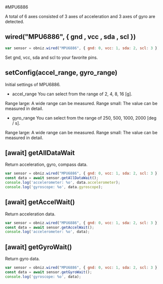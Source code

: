#MPU6886

A total of 6 axes consisted of 3 axes of acceleration and 3 axes of gyro are detected.


## wired("MPU6886", { gnd , vcc , sda , scl })




```javascript
var sensor = obniz.wired("MPU6886", { gnd: 0, vcc: 1, sda: 2, scl: 3 });
```
Set gnd, vcc, sda and scl to your favorite pins.


## setConfig(accel_range, gyro_range)

Initial settings of MPU6886.

- accel_range
You can select from the range of 2, 4, 8, 16 [g].

Range large: A wide range can be measured.
Range small: The value can be measured in detail.

- gyro_range
You can select from the range of 250, 500, 1000, 2000 [deg / s].

Range large: A wide range can be measured.
Range small: The value can be measured in detail.




## [await] getAllDataWait

Return acceleration, gyro, compass data.

```javascript
var sensor = obniz.wired("MPU6886", { gnd: 0, vcc: 1, sda: 2, scl: 3 });
const data = await sensor.getAllDataWait();
console.log('accelerometer: %o', data.accelerometer);
console.log('gyroscope: %o', data.gyroscope);
```

## [await] getAccelWait()

Return acceleration data.


```javascript
var sensor = obniz.wired("MPU6886", { gnd: 0, vcc: 1, sda: 2, scl: 3 });
const data = await sensor.getAccelWait();
console.log('accelerometer: %o', data);
```
## [await] getGyroWait()

Return gyro data.

```javascript
var sensor = obniz.wired("MPU6886", { gnd: 0, vcc: 1, sda: 2, scl: 3 });
const data = await sensor.getGyroWait();
console.log('gyroscope: %o', data);
```

